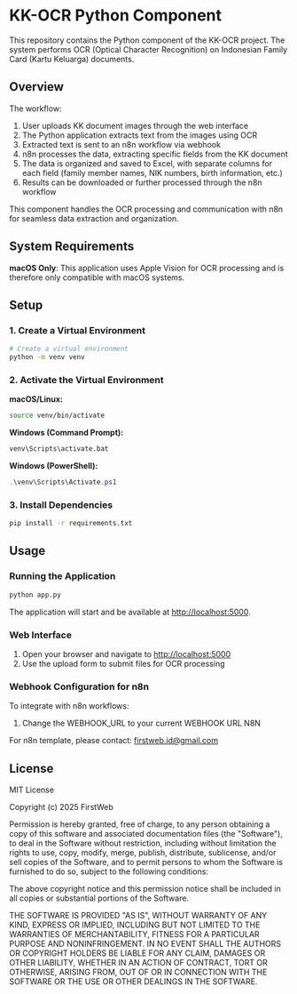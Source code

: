 # KK-OCR Python Component

This repository contains the Python component of the KK-OCR project. The system performs OCR (Optical Character Recognition) on Indonesian Family Card (Kartu Keluarga) documents.

## Overview

The workflow:
1. User uploads KK document images through the web interface
2. The Python application extracts text from the images using OCR
3. Extracted text is sent to an n8n workflow via webhook
4. n8n processes the data, extracting specific fields from the KK document
5. The data is organized and saved to Excel, with separate columns for each field (family member names, NIK numbers, birth information, etc.)
6. Results can be downloaded or further processed through the n8n workflow

This component handles the OCR processing and communication with n8n for seamless data extraction and organization.

## System Requirements

**macOS Only**: This application uses Apple Vision for OCR processing and is therefore only compatible with macOS systems.

## Setup

### 1. Create a Virtual Environment

```bash
# Create a virtual environment
python -m venv venv
```

### 2. Activate the Virtual Environment

**macOS/Linux:**

```bash
source venv/bin/activate
```

**Windows (Command Prompt):**

```cmd
venv\Scripts\activate.bat
```

**Windows (PowerShell):**

```powershell
.\venv\Scripts\Activate.ps1
```

### 3. Install Dependencies

```bash
pip install -r requirements.txt
```

## Usage

### Running the Application

```bash
python app.py
```

The application will start and be available at [http://localhost:5000](http://localhost:5000).

### Web Interface

1. Open your browser and navigate to [http://localhost:5000](http://localhost:5000)
2. Use the upload form to submit files for OCR processing

### Webhook Configuration for n8n

To integrate with n8n workflows:

1. Change the WEBHOOK_URL to your current WEBHOOK URL N8N

For n8n template, please contact: firstweb.id@gmail.com

## License

MIT License

Copyright (c) 2025 FirstWeb

Permission is hereby granted, free of charge, to any person obtaining a copy
of this software and associated documentation files (the "Software"), to deal
in the Software without restriction, including without limitation the rights
to use, copy, modify, merge, publish, distribute, sublicense, and/or sell
copies of the Software, and to permit persons to whom the Software is
furnished to do so, subject to the following conditions:

The above copyright notice and this permission notice shall be included in all
copies or substantial portions of the Software.

THE SOFTWARE IS PROVIDED "AS IS", WITHOUT WARRANTY OF ANY KIND, EXPRESS OR
IMPLIED, INCLUDING BUT NOT LIMITED TO THE WARRANTIES OF MERCHANTABILITY,
FITNESS FOR A PARTICULAR PURPOSE AND NONINFRINGEMENT. IN NO EVENT SHALL THE
AUTHORS OR COPYRIGHT HOLDERS BE LIABLE FOR ANY CLAIM, DAMAGES OR OTHER
LIABILITY, WHETHER IN AN ACTION OF CONTRACT, TORT OR OTHERWISE, ARISING FROM,
OUT OF OR IN CONNECTION WITH THE SOFTWARE OR THE USE OR OTHER DEALINGS IN THE
SOFTWARE.
